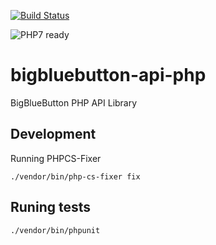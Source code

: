 [![Build Status](https://travis-ci.org/bigbluebutton/bigbluebutton-api-php.svg?branch=master)](https://travis-ci.org/bigbluebutton/bigbluebutton-api-php)

![PHP7 ready](https://img.shields.io/badge/PHP7-ready-green.svg)

# bigbluebutton-api-php
BigBlueButton PHP API Library


## Development

Running PHPCS-Fixer

```
./vendor/bin/php-cs-fixer fix
```

## Runing tests

```
./vendor/bin/phpunit
```